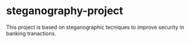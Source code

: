 # steganography-project
This project  is based on steganographic tecniques to improve security in banking tranactions.
